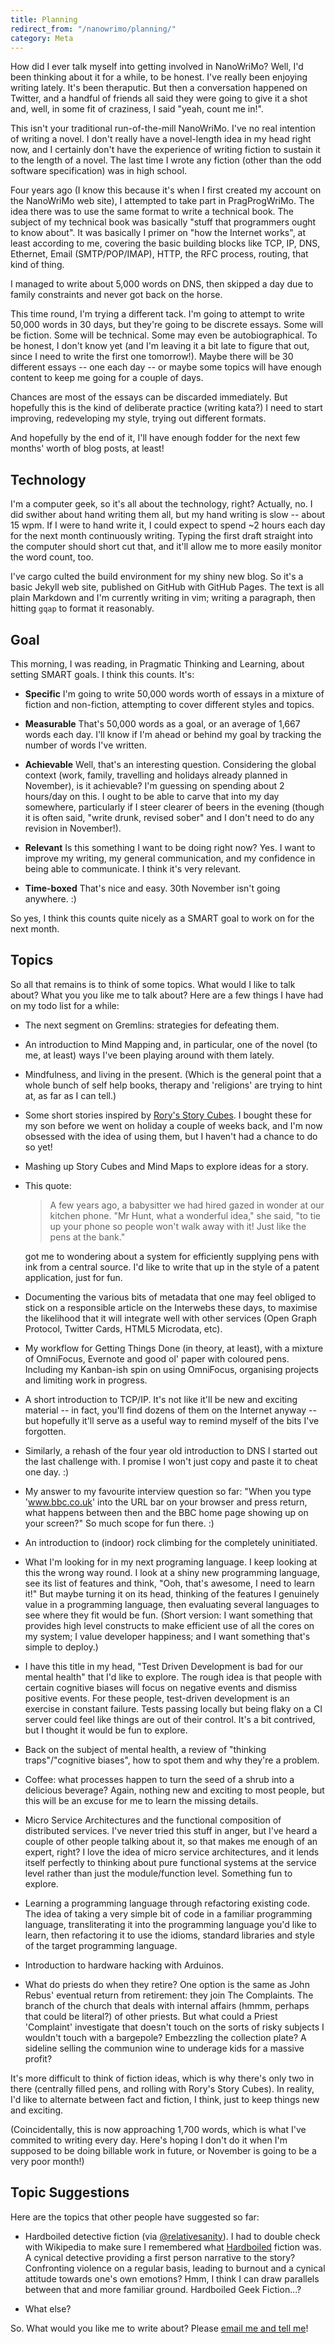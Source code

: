 ```yaml
---
title: Planning
redirect_from: "/nanowrimo/planning/"
category: Meta
---
```

How did I ever talk myself into getting involved in NanoWriMo? Well, I'd been
thinking about it for a while, to be honest. I've really been enjoying writing
lately. It's been theraputic. But then a conversation happened on Twitter, and
a handful of friends all said they were going to give it a shot and, well, in
some fit of craziness, I said "yeah, count me in!".

This isn't your traditional run-of-the-mill NanoWriMo. I've no real intention
of writing a novel. I don't really have a novel-length idea in my head right
now, and I certainly don't have the experience of writing fiction to sustain it
to the length of a novel. The last time I wrote any fiction (other than the odd
software specification) was in high school.

Four years ago (I know this because it's when I first created my account on the
NanoWriMo web site), I attempted to take part in PragProgWriMo. The idea there
was to use the same format to write a technical book. The subject of my
technical book was basically "stuff that programmers ought to know about". It
was basically I primer on "how the Internet works", at least according to me,
covering the basic building blocks like TCP, IP, DNS, Ethernet, Email
(SMTP/POP/IMAP), HTTP, the RFC process, routing, that kind of thing.

I managed to write about 5,000 words on DNS, then skipped a day due to family
constraints and never got back on the horse.

This time round, I'm trying a different tack. I'm going to attempt to write
50,000 words in 30 days, but they're going to be discrete essays. Some will be
fiction. Some will be technical. Some may even be autobiographical. To be
honest, I don't know yet (and I'm leaving it a bit late to figure that out,
since I need to write the first one tomorrow!). Maybe there will be 30
different essays -- one each day -- or maybe some topics will have enough
content to keep me going for a couple of days.

Chances are most of the essays can be discarded immediately. But hopefully this
is the kind of deliberate practice (writing kata?) I need to start improving,
redeveloping my style, trying out different formats.

And hopefully by the end of it, I'll have enough fodder for the next few
months' worth of blog posts, at least!

## Technology

I'm a computer geek, so it's all about the technology, right? Actually, no. I
did swither about hand writing them all, but my hand writing is slow -- about
15 wpm. If I were to hand write it, I could expect to spend ~2 hours each day
for the next month continuously writing. Typing the first draft straight into
the computer should short cut that, and it'll allow me to more easily monitor
the word count, too.

I've cargo culted the build environment for my shiny new blog. So it's a basic
Jekyll web site, published on GitHub with GitHub Pages. The text is all plain
Markdown and I'm currently writing in vim; writing a paragraph, then hitting
`gqap` to format it reasonably.

## Goal

This morning, I was reading, in Pragmatic Thinking and Learning, about setting
SMART goals. I think this counts. It's:

* **Specific** I'm going to write 50,000 words worth of essays in a mixture of
  fiction and non-fiction, attempting to cover different styles and topics.

* **Measurable** That's 50,000 words as a goal, or an average of 1,667 words
  each day. I'll know if I'm ahead or behind my goal by tracking the number of
  words I've written.

* **Achievable** Well, that's an interesting question. Considering the global
  context (work, family, travelling and holidays already planned in November),
  is it achievable? I'm guessing on spending about 2 hours/day on this. I ought
  to be able to carve that into my day somewhere, particularly if I steer
  clearer of beers in the evening (though it is often said, "write drunk,
  revised sober" and I don't need to do any revision in November!).

* **Relevant** Is this something I want to be doing right now? Yes. I want to
  improve my writing, my general communication, and my confidence in being able
  to communicate. I think it's very relevant.

* **Time-boxed** That's nice and easy. 30th November isn't going anywhere. :)

So yes, I think this counts quite nicely as a SMART goal to work on for the
next month.

## Topics

So all that remains is to think of some topics. What would I like to talk
about? What you you like me to talk about? Here are a few things I have had on
my todo list for a while:

* The next segment on Gremlins: strategies for defeating them.

* An introduction to Mind Mapping and, in particular, one of the novel (to me,
  at least) ways I've been playing around with them lately.

* Mindfulness, and living in the present. (Which is the general point that a
  whole bunch of self help books, therapy and 'religions' are trying to hint
  at, as far as I can tell.)

* Some short stories inspired by
  [Rory's Story Cubes](http://www.storycubes.com/). I bought these for my son
  before we went on holiday a couple of weeks back, and I'm now obsessed with
  the idea of using them, but I haven't had a chance to do so yet!

* Mashing up Story Cubes and Mind Maps to explore ideas for a story.

* This quote:

  > A few years ago, a babysitter we had hired gazed in wonder at our kitchen
  > phone. "Mr Hunt, what a wonderful idea," she said, "to tie up your phone so
  > people won't walk away with it! Just like the pens at the bank."

  got me to wondering about a system for efficiently supplying pens with ink
  from a central source. I'd like to write that up in the style of a patent
  application, just for fun.

* Documenting the various bits of metadata that one may feel obliged to stick
  on a responsible article on the Interwebs these days, to maximise the
  likelihood that it will integrate well with other services (Open Graph
  Protocol, Twitter Cards, HTML5 Microdata, etc).

* My workflow for Getting Things Done (in theory, at least), with a mixture of
  OmniFocus, Evernote and good ol' paper with coloured pens. Including my
  Kanban-ish spin on using OmniFocus, organising projects and limiting work in
  progress.

* A short introduction to TCP/IP. It's not like it'll be new and exciting
  material -- in fact, you'll find dozens of them on the Internet anyway -- but
  hopefully it'll serve as a useful way to remind myself of the bits I've
  forgotten.

* Similarly, a rehash of the four year old introduction to DNS I started out
  the last challenge with. I promise I won't just copy and paste it to cheat
  one day. :)

* My answer to my favourite interview question so far: "When you type
  'www.bbc.co.uk' into the URL bar on your browser and press return, what
  happens between then and the BBC home page showing up on your screen?" So
  much scope for fun there. :)

* An introduction to (indoor) rock climbing for the completely uninitiated.

* What I'm looking for in my next programing language. I keep looking at this
  the wrong way round. I look at a shiny new programming language, see its list
  of features and think, "Ooh, that's awesome, I need to learn it!" But maybe
  turning it on its head, thinking of the features I genuinely value in a
  programming language, then evaluating several languages to see where they fit
  would be fun. (Short version: I want something that provides high level
  constructs to make efficient use of all the cores on my system; I value
  developer happiness; and I want something that's simple to deploy.)

* I have this title in my head, "Test Driven Development is bad for our mental
  health" that I'd like to explore. The rough idea is that people with certain
  cognitive biases will focus on negative events and dismiss positive events.
  For these people, test-driven development is an exercise in constant failure.
  Tests passing locally but being flaky on a CI server could feel like things
  are out of their control. It's a bit contrived, but I thought it would be fun
  to explore.

* Back on the subject of mental health, a review of "thinking traps"/"cognitive
  biases", how to spot them and why they're a problem.

* Coffee: what processes happen to turn the seed of a shrub into a delicious
  beverage? Again, nothing new and exciting to most people, but this will be an
  excuse for me to learn the missing details.

* Micro Service Architectures and the functional composition of distributed
  services. I've never tried this stuff in anger, but I've heard a couple of
  other people talking about it, so that makes me enough of an expert, right? I
  love the idea of micro service architectures, and it lends itself perfectly
  to thinking about pure functional systems at the service level rather than
  just the module/function level. Something fun to explore.

* Learning a programming language through refactoring existing code. The idea
  of taking a very simple bit of code in a familiar programming language,
  transliterating it into the programming language you'd like to learn, then
  refactoring it to use the idioms, standard libraries and style of the target
  programming language.

* Introduction to hardware hacking with Arduinos.

* What do priests do when they retire? One option is the same as John Rebus'
  eventual return from retirement: they join The Complaints. The branch of the
  church that deals with internal affairs (hmmm, perhaps that could be
  literal?) of other priests. But what could a Priest 'Complaint' investigate
  that doesn't touch on the sorts of risky subjects I wouldn't touch with a
  bargepole? Embezzling the collection plate? A sideline selling the communion
  wine to underage kids for a massive profit?

It's more difficult to think of fiction ideas, which is why there's only two in
there (centrally filled pens, and rolling with Rory's Story Cubes). In reality,
I'd like to alternate between fact and fiction, I think, just to keep things
new and exciting.

(Coincidentally, this is now approaching 1,700 words, which is what I've
commited to writing every day. Here's hoping I don't do it when I'm supposed to
be doing billable work in future, or November is going to be a very poor
month!)

## Topic Suggestions

Here are the topics that other people have suggested so far:

* Hardboiled detective fiction
  (via [@relativesanity](https://twitter.com/relativesanity)). I had to double
  check with Wikipedia to make sure I remembered what
  [Hardboiled](http://en.wikipedia.org/wiki/Hardboiled) fiction was. A cynical
  detective providing a first person narrative to the story? Confronting
  violence on a regular basis, leading to burnout and a cynical attitude
  towards one's own emotions? Hmm, I think I can draw parallels between that
  and more familiar ground. Hardboiled Geek Fiction...?

* What else?

So. What would you like me to write about? Please
[email me and tell me](mailto:mathie@woss.name?subject=Topic%20for%20NanoWriMo)!
